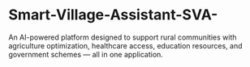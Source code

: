 # Smart-Village-Assistant-SVA-
An AI-powered platform designed to support rural communities with agriculture optimization, healthcare access, education resources, and government schemes — all in one application.
